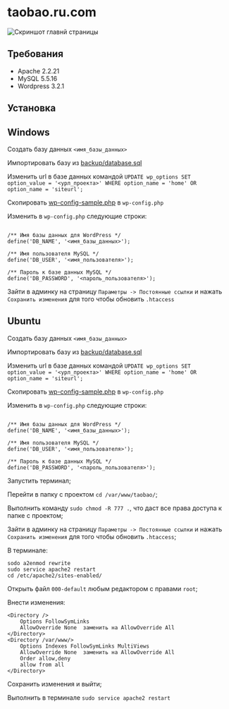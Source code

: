 taobao.ru.com
=============

![Скриншот главнй страницы](https://github.com/web4life/taobao/blob/master/design/home.png?raw=true)


Требования
-----------

* Apache 2.2.21
* MySQL 5.5.16
* Wordpress 3.2.1

Установка
----------

Windows
-------

Создать базу данных `<имя_базы_данных>`

Импортировать базу из [backup/database.sql](https://github.com/web4life/taobao/blob/master/backup/database.sql)

Изменить url в базе данных командой `UPDATE wp_options SET option_value = '<урл_проекта>' WHERE option_name = 'home' OR option_name = 'siteurl';`

Скопировать [wp-config-sample.php](https://github.com/web4life/taobao/blob/master/app/wp-config-sample.php) в `wp-config.php`

Изменить в `wp-config.php` следующие строки:

```

/** Имя базы данных для WordPress */
define('DB_NAME', '<имя_базы_данных>');

/** Имя пользователя MySQL */
define('DB_USER', '<имя_пользователя>');

/** Пароль к базе данных MySQL */
define('DB_PASSWORD', '<пароль_пользователя>');

```

Зайти в админку на страницу `Параметры -> Постоянные ссылки` и нажать `Сохранить изменения` для того чтобы обновить `.htaccess`


Ubuntu
------

Создать базу данных `<имя_базы_данных>`

Импортировать базу из [backup/database.sql](https://github.com/web4life/taobao/blob/master/backup/database.sql)

Изменить url в базе данных командой `UPDATE wp_options SET option_value = '<урл_проекта>' WHERE option_name = 'home' OR option_name = 'siteurl';`

Скопировать [wp-config-sample.php](https://github.com/web4life/taobao/blob/master/app/wp-config-sample.php) в `wp-config.php`

Изменить в `wp-config.php` следующие строки:

```

/** Имя базы данных для WordPress */
define('DB_NAME', '<имя_базы_данных>');

/** Имя пользователя MySQL */
define('DB_USER', '<имя_пользователя>');

/** Пароль к базе данных MySQL */
define('DB_PASSWORD', '<пароль_пользователя>');

```

Запустить терминал;

Перейти в папку с проектом `cd /var/www/taobao/`;

Выполнить команду `sudo chmod -R 777 .`, что даст все права доступа к папке с проектом;

Зайти в админку на страницу `Параметры -> Постоянные ссылки` и нажать `Сохранить изменения` для того чтобы обновить `.htaccess`;

В терминале:

```
sodo a2enmod rewrite
sudo service apache2 restart
cd /etc/apache2/sites-enabled/
```

Открыть файл `000-default` любым редактором с правами `root`;

Внести изменения:
```
<Directory />
	Options FollowSymLinks
	AllowOverride None 	заменить на	AllowOverride All
</Directory>
<Directory /var/www/>
	Options Indexes FollowSymLinks MultiViews
	AllowOverride None	заменить на	AllowOverride All
	Order allow,deny
	allow from all
</Directory>
```
Сохранить изменения и выйти;

Выполнить в терминале `sudo service apache2 restart`
